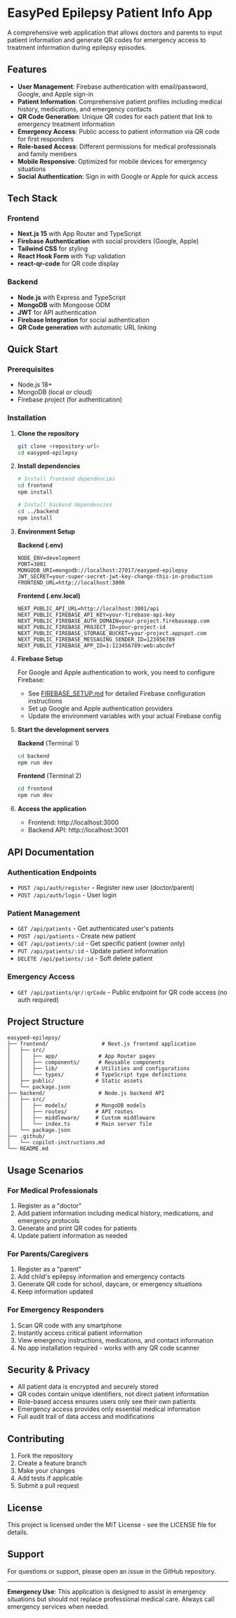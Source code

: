 # EasyPed Epilepsy Patient Info App

A comprehensive web application that allows doctors and parents to input patient information and generate QR codes for emergency access to treatment information during epilepsy episodes.

## Features

- **User Management**: Firebase authentication with email/password, Google, and Apple sign-in
- **Patient Information**: Comprehensive patient profiles including medical history, medications, and emergency contacts
- **QR Code Generation**: Unique QR codes for each patient that link to emergency treatment information
- **Emergency Access**: Public access to patient information via QR code for first responders
- **Role-based Access**: Different permissions for medical professionals and family members
- **Mobile Responsive**: Optimized for mobile devices for emergency situations
- **Social Authentication**: Sign in with Google or Apple for quick access

## Tech Stack

### Frontend

- **Next.js 15** with App Router and TypeScript
- **Firebase Authentication** with social providers (Google, Apple)
- **Tailwind CSS** for styling
- **React Hook Form** with Yup validation
- **react-qr-code** for QR code display

### Backend

- **Node.js** with Express and TypeScript
- **MongoDB** with Mongoose ODM
- **JWT** for API authentication
- **Firebase Integration** for social authentication
- **QR Code generation** with automatic URL linking

## Quick Start

### Prerequisites

- Node.js 18+
- MongoDB (local or cloud)
- Firebase project (for authentication)

### Installation

1. **Clone the repository**

   ```bash
   git clone <repository-url>
   cd easyped-epilepsy
   ```

2. **Install dependencies**

   ```bash
   # Install frontend dependencies
   cd frontend
   npm install

   # Install backend dependencies
   cd ../backend
   npm install
   ```

3. **Environment Setup**

   **Backend (.env)**

   ```env
   NODE_ENV=development
   PORT=3001
   MONGODB_URI=mongodb://localhost:27017/easyped-epilepsy
   JWT_SECRET=your-super-secret-jwt-key-change-this-in-production
   FRONTEND_URL=http://localhost:3000
   ```

   **Frontend (.env.local)**

   ```env
   NEXT_PUBLIC_API_URL=http://localhost:3001/api
   NEXT_PUBLIC_FIREBASE_API_KEY=your-firebase-api-key
   NEXT_PUBLIC_FIREBASE_AUTH_DOMAIN=your-project.firebaseapp.com
   NEXT_PUBLIC_FIREBASE_PROJECT_ID=your-project-id
   NEXT_PUBLIC_FIREBASE_STORAGE_BUCKET=your-project.appspot.com
   NEXT_PUBLIC_FIREBASE_MESSAGING_SENDER_ID=123456789
   NEXT_PUBLIC_FIREBASE_APP_ID=1:123456789:web:abcdef
   ```

4. **Firebase Setup**

   For Google and Apple authentication to work, you need to configure Firebase:

   - See [FIREBASE_SETUP.md](./FIREBASE_SETUP.md) for detailed Firebase configuration instructions
   - Set up Google and Apple authentication providers
   - Update the environment variables with your actual Firebase config

5. **Start the development servers**

   **Backend** (Terminal 1)

   ```bash
   cd backend
   npm run dev
   ```

   **Frontend** (Terminal 2)

   ```bash
   cd frontend
   npm run dev
   ```

6. **Access the application**
   - Frontend: http://localhost:3000
   - Backend API: http://localhost:3001

## API Documentation

### Authentication Endpoints

- `POST /api/auth/register` - Register new user (doctor/parent)
- `POST /api/auth/login` - User login

### Patient Management

- `GET /api/patients` - Get authenticated user's patients
- `POST /api/patients` - Create new patient
- `GET /api/patients/:id` - Get specific patient (owner only)
- `PUT /api/patients/:id` - Update patient information
- `DELETE /api/patients/:id` - Soft delete patient

### Emergency Access

- `GET /api/patients/qr/:qrCode` - Public endpoint for QR code access (no auth required)

## Project Structure

```
easyped-epilepsy/
├── frontend/                 # Next.js frontend application
│   ├── src/
│   │   ├── app/             # App Router pages
│   │   ├── components/      # Reusable components
│   │   ├── lib/            # Utilities and configurations
│   │   └── types/          # TypeScript type definitions
│   ├── public/             # Static assets
│   └── package.json
├── backend/                 # Node.js backend API
│   ├── src/
│   │   ├── models/         # MongoDB models
│   │   ├── routes/         # API routes
│   │   ├── middleware/     # Custom middleware
│   │   └── index.ts        # Main server file
│   └── package.json
├── .github/
│   └── copilot-instructions.md
└── README.md
```

## Usage Scenarios

### For Medical Professionals

1. Register as a "doctor"
2. Add patient information including medical history, medications, and emergency protocols
3. Generate and print QR codes for patients
4. Update patient information as needed

### For Parents/Caregivers

1. Register as a "parent"
2. Add child's epilepsy information and emergency contacts
3. Generate QR code for school, daycare, or emergency situations
4. Keep information updated

### For Emergency Responders

1. Scan QR code with any smartphone
2. Instantly access critical patient information
3. View emergency instructions, medications, and contact information
4. No app installation required - works with any QR code scanner

## Security & Privacy

- All patient data is encrypted and securely stored
- QR codes contain unique identifiers, not direct patient information
- Role-based access ensures users only see their own patients
- Emergency access provides only essential medical information
- Full audit trail of data access and modifications

## Contributing

1. Fork the repository
2. Create a feature branch
3. Make your changes
4. Add tests if applicable
5. Submit a pull request

## License

This project is licensed under the MIT License - see the LICENSE file for details.

## Support

For questions or support, please open an issue in the GitHub repository.

---

**Emergency Use**: This application is designed to assist in emergency situations but should not replace professional medical care. Always call emergency services when needed.
